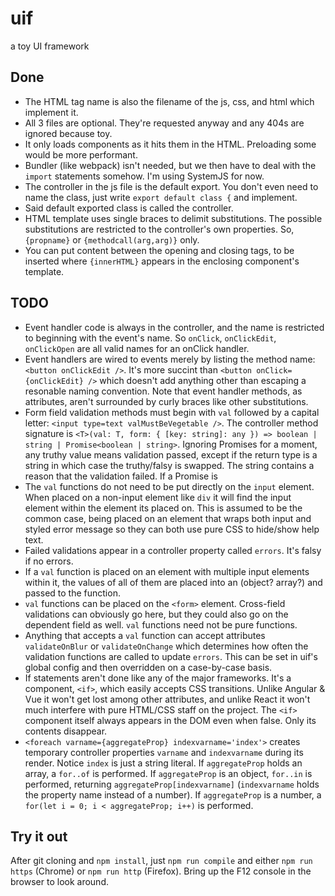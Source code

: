 # uif
a toy UI framework

## Done

* The HTML tag name is also the filename of the js, css, and html which implement it. 
* All 3 files are optional. They're requested anyway and any 404s are ignored because toy.
* It only loads components as it hits them in the HTML. Preloading some would be more performant.
* Bundler (like webpack) isn't needed, but we then have to deal with the `import` statements somehow. I'm using SystemJS for now.
* The controller in the js file is the default export. You don't even need to name the class, just write `export default class {` and implement.
* Said default exported class is called the controller.
* HTML template uses single braces to delimit substitutions. The possible substitutions are restricted to the controller's own properties. So, `{propname}` or `{methodcall(arg,arg)}` only. 
* You can put content between the opening and closing tags, to be inserted where `{innerHTML}` appears in the enclosing component's template.

## TODO 

* Event handler code is always in the controller, and the name is restricted to beginning with the event's name.  So `onClick`, `onClickEdit`, `onClickOpen` are all valid names for an onClick handler.
* Event handlers are wired to events merely by listing the method name: `<button onClickEdit />`.  It's more succint than `<button onClick={onClickEdit} />` which doesn't add anything other than escaping a resonable naming convention.  Note that event handler methods, as attributes, aren't surrounded by curly braces like other substitutions.
* Form field validation methods must begin with `val` followed by a capital letter: `<input type=text valMustBeVegetable />`.  The controller method signature is `<T>(val: T, form: { [key: string]: any }) => boolean | string | Promise<boolean | string>`.  Ignoring Promises for a moment, any truthy value means validation passed, except if the return type is a string in which case the truthy/falsy is swapped.  The string contains a reason that the validation failed.  If a Promise is  
* The `val` functions do not need to be put directly on the `input` element.  When placed on a non-input element like `div` it will find the input element within the element its placed on. This is assumed to be the common case, being placed on an element that wraps both input and styled error message so they can both use pure CSS to hide/show help text.
* Failed validations appear in a controller property called `errors`.  It's falsy if no errors.
* If a `val` function is placed on an element with multiple input elements within it, the values of all of them are placed into an (object? array?) and passed to the function.
* `val` functions can be placed on the `<form>` element.  Cross-field validations can obviously go here, but they could also go on the dependent field as well.  `val` functions need not be pure functions.
* Anything that accepts a `val` function can accept attributes `validateOnBlur` or `validateOnChange` which determines how often the validation functions are called to update `errors`. This can be set in uif's global config and then overridden on a case-by-case basis.
* If statements aren't done like any of the major frameworks.  It's a component, `<if>`, which easily accepts CSS transitions.  Unlike Angular & Vue it won't get lost among other attributes, and unlike React it won't much interfere with pure HTML/CSS staff on the project.  The `<if>` component itself always appears in the DOM even when false. Only its contents disappear.  
*  `<foreach varname={aggregateProp} indexvarname='index'>` creates temporary controller properties `varname` and `indexvarname` during its render.  Notice `index` is just a string literal. If `aggregateProp` holds an array, a `for..of` is performed.  If `aggregateProp` is an object, `for..in` is performed, returning `aggregateProp[indexvarname]` (`indexvarname` holds the property name instead of a number).  If `aggregateProp` is a number, a `for(let i = 0; i < aggregateProp; i++)` is performed.

## Try it out

After git cloning and `npm install`, just `npm run compile` and either `npm run https` (Chrome) or `npm run http` (Firefox).  Bring up the F12 console in the browser to look around. 

